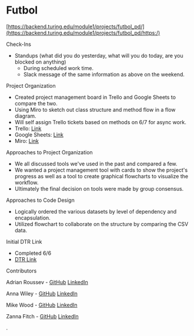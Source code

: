 # Futbol

[https://backend.turing.edu/module1/projects/futbol_pd/](https://backend.turing.edu/module1/projects/futbol_pd/https:/)

Check-Ins

* Standups (what did you do yesterday, what will you do today, are you blocked on anything)
  * During scheduled work time.
  * Slack message of the same information as above on the weekend.

Project Organization

* Created project management board in Trello and Google Sheets to compare the two.
* Using Miro to sketch out class structure and method flow in a flow diagram.
* Will self assign Trello tickets based on methods on 6/7 for async work.
* Trello: [Link](https://trello.com/b/8ReVyYLY/futbolhttps:/)
* Google Sheets: [Link](https://docs.google.com/spreadsheets/d/1YA3LX85hV-Ohxf_duq2SnGeDf0Khd6s3ENpZlSsFh6M/edit?usp=sharing)
* Miro: [Link](https://miro.com/app/board/uXjVMBWhmqA=/?share_link_id=316400926794)

Approaches to Project Organization

* We all discussed tools we've used in the past and compared a few.
* We wanted a project management tool with cards to show the project's progress as well as a tool to create graphical flowcharts to visualize the workflow.
* Ultimately the final decision on tools were made by group consensus.

Approaches to Code Design

* Logically ordered the various datasets by level of dependency and encapsulation.
* Utilized flowchart to collaborate on the structure by comparing the CSV data.

Initial DTR Link

* Completed 6/6
* [DTR Link](https://docs.google.com/document/d/10C-c-COPt0LIgLb33aqogaZtMEXT0b1F-wKJ2H_MvGs/edit)

Contributors

Adrian Roussev - [GitHub](https://github.com/adrianRoussev) [LinkedIn](https://www.linkedin.com/in/adrian-roussev-1630a4193/)

Anna Wiley - [GitHub](https://github.com/awiley33) [LinkedIn](https://www.linkedin.com/in/anna-wiley-83524969/)

Mike Wood - [GitHub](https://github.com/MWoodshop) [LinkedIn](https://www.linkedin.com/in/michaelwilliamwood/)

Zanna Fitch - [GitHub](https://github.com/z-fitch) [LinkedIn](https://www.linkedin.com/in/zanna-fitch-2841a1279/)

.
